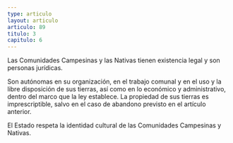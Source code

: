```yaml
---
type: articulo
layout: articulo
articulo: 89
titulo: 3
capitulo: 6
---
```

Las Comunidades Campesinas y las Nativas tienen existencia legal y son personas jurídicas.

Son autónomas en su organización, en el trabajo comunal y en el uso y la libre disposición de sus tierras, así como en lo económico y administrativo, dentro del marco que la ley establece. La propiedad de sus tierras es imprescriptible, salvo en el caso de abandono previsto en el artículo anterior.

El Estado respeta la identidad cultural de las Comunidades Campesinas y Nativas.